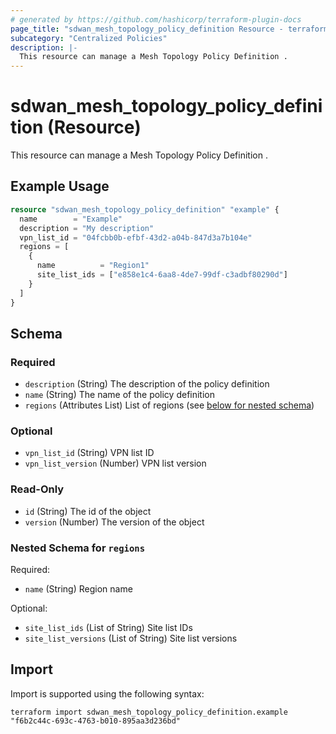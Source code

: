 ```yaml
---
# generated by https://github.com/hashicorp/terraform-plugin-docs
page_title: "sdwan_mesh_topology_policy_definition Resource - terraform-provider-sdwan"
subcategory: "Centralized Policies"
description: |-
  This resource can manage a Mesh Topology Policy Definition .
---
```


# sdwan_mesh_topology_policy_definition (Resource)

This resource can manage a Mesh Topology Policy Definition .

## Example Usage

```terraform
resource "sdwan_mesh_topology_policy_definition" "example" {
  name        = "Example"
  description = "My description"
  vpn_list_id = "04fcbb0b-efbf-43d2-a04b-847d3a7b104e"
  regions = [
    {
      name          = "Region1"
      site_list_ids = ["e858e1c4-6aa8-4de7-99df-c3adbf80290d"]
    }
  ]
}
```

<!-- schema generated by tfplugindocs -->
## Schema

### Required

- `description` (String) The description of the policy definition
- `name` (String) The name of the policy definition
- `regions` (Attributes List) List of regions (see [below for nested schema](#nestedatt--regions))

### Optional

- `vpn_list_id` (String) VPN list ID
- `vpn_list_version` (Number) VPN list version

### Read-Only

- `id` (String) The id of the object
- `version` (Number) The version of the object

<a id="nestedatt--regions"></a>
### Nested Schema for `regions`

Required:

- `name` (String) Region name

Optional:

- `site_list_ids` (List of String) Site list IDs
- `site_list_versions` (List of String) Site list versions

## Import

Import is supported using the following syntax:

```shell
terraform import sdwan_mesh_topology_policy_definition.example "f6b2c44c-693c-4763-b010-895aa3d236bd"
```
